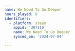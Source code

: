 ```yaml
---
name: We Need To Go Deeper
hours_played: 0
identifiers:
  - platform: steam
    appid: '307110'
    name: We Need To Go Deeper
    synced_on: '2024-07-04'

---
```

